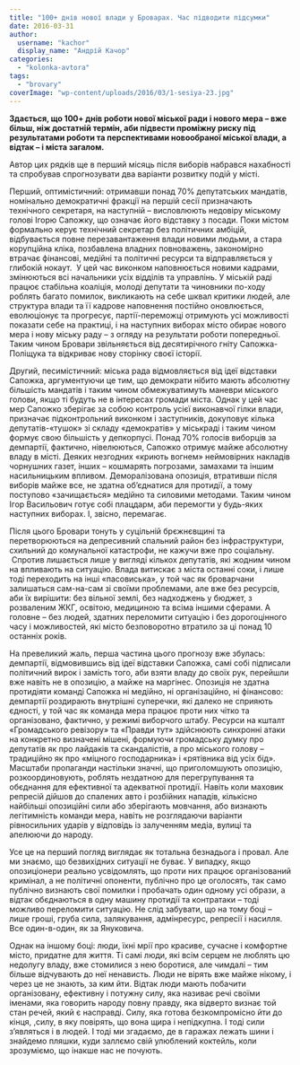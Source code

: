 ```yaml
---
title: "100+ днів нової влади у Броварах. Час підводити підсумки"
date: 2016-03-31
author: 
  username: "kachor"
  display_name: "Андрій Качор"
categories: 
  - "kolonka-avtora"
tags: 
  - "brovary"
coverImage: "wp-content/uploads/2016/03/1-sesiya-23.jpg"
---
```


**Здається, що 100+ днів роботи нової міської ради і нового мера – вже більш, ніж достатній термін, аби підвести проміжну риску під результатами роботи та перспективами новообраної міської влади, а відтак – і міста загалом.**

Автор цих рядків ще в перший місяць після виборів набрався нахабності та спробував спрогнозувати два варіанти розвитку подій у місті.

Перший, оптимістичний: отримавши понад 70% депутатських мандатів, номінально демократичні фракції на першій сесії призначають технічного секретаря, на наступній – висловлюють недовіру міському голові Ігорю Сапожку, що означає його відставку з посади. Поки містом формально керує технічний секретар без політичних амбіцій, відбувається повне перезавантаження влади новими людьми, а стара корупційна кліка, позбавлена владних повноважень, закономірно втрачає фінансові, медійні та політичні ресурси та відправляється у глибокій нокаут.  У цей час виконком наповнюється новими кадрами, змінюються всі начальники усіх відділів та управлінь. У міській раді працює стабільна коаліція, молоді депутати та чиновники по-ходу роблять багато помилок, викликають на себе шквал критики людей, але структура влади та її кадрове наповнення постійно оновлюється, еволюціонує та прогресує, партії-переможці отримують усі можливості показати себе на практиці, і на наступних виборах місто обирає нового мера і нову міську раду – з огляду на результати роботи попередньої. Таким чином Бровари звільняється від десятирічного гніту Сапожка-Поліщука та відкриває нову сторінку своєї історії.

Другий, песимістичний: міська рада відмовляється від ідеї відставки Сапожка, аргументуючи це тим, що демократи нібито мають абсолютну більшість мандатів і таким чином обмежуватимуть маневри міського голови, якщо ті будуть не в інтересах громади міста. Однак у цей час мер Сапожко зберігає за собою контроль усієї виконавчої гілки влади, призначає підконтрольний виконком і заступників, докуповує кілька депутатів-«тушок» зі складу «демократів» у міськраді і таким чином формує свою більшість у депкорпусі. Понад 70% голосів виборців за демпартії, фактично, нівелюються, Сапожко отримує майже абсолютну владу в місті. Деяких незгодних «криють вогнем» неймовірних накладів чорнушних газет, інших – кошмарять погрозами, замахами та іншим насильницьким впливом. Деморалізована опозиція, втративши після виборів майже все, не здатна об’єднатися для протидії, а тому поступово «зачищається» медійно та силовими методами. Таким чином Ігор Васильович готує собі плацдарм, аби перемогти у будь-яких наступних виборах. І, звісно, перемагає.

Після цього Бровари тонуть у суцільній брєжнєвщині та перетворюються на депресивний спальний район без інфраструктури, схильний до комунальної катастрофи, не кажучи вже про соціальну.  Спротив лишається лише у вигляді кількох депутатів, які жодним чином на впливають на ситуацію. Влада витискає з міста останні соки, і лише тоді переходить на інші «пасовиська», у той час як броварчани залишаться сам-на-сам зі своїми проблемами, але вже без ресурсів, аби їх вирішити: без вільної землі, без надходжень у бюджет, з розваленим ЖКГ, освітою, медициною та всіма іншими сферами. А головне – без людей, здатних переломити ситуацію і без дорогоцінного часу і можливостей, які місто безповоротно втратило за ці понад 10 останніх років.

На превеликий жаль, перша частина цього прогнозу вже збулась: демпартії, відмовившись від ідеї відставки Сапожка, самі собі підписали політичний вирок і замість того, аби взяти владу до своїх рук, перейшли вже навіть не в опозицію, а майже на маргінес. Опозиція не здатна протидіяти команді Сапожка ні медійно, ні організаційно, ні фінансово: демпартії роздирають внутрішні суперечки, які далеко не сприяють єдності, у той час як команда мера працює проти них чітко та організовано, фактично, у режимі виборчого штабу. Ресурси на кшталт «Громадського ревізору» та «Правди тут» здійснюють синхронні атаки на конкретно визначені мішені, формуючи громадську думку про депутатів як про лайдаків та скандалістів, а про міського голову – традиційно як про «міцного господарника» і «рятівника від усіх бід». Масштаби пропаганди настільки значні, що приголомшують опозицію, розкоординовують, роблять нездатною для перегрупування та обєднання для ефективної та адекватної протидії. Навіть коли маховик репресій дійшов до спалених авто і розбійних нападів, кількісно найбільші опозиційні сили або зберігають мовчання, або визнають легітимність команди мера, навіть не розглядаючи варіанти рівносильних ударів у відповідь із залученням медіа, вулиці та апелюючи до народу.

Усе це на перший погляд виглядає як тотальна безнадьога і провал. Але ми знаємо, що безвихідних ситуації не буває. У випадку, якщо опозиціонери реально усвідомлять, що проти них працює організований кримінал, а не політичні опоненти, публічно про це оголосять, так само публічно визнають свої помилки і пробачать один одному усі образи, а відтак обєднаються в одну машину протидії та контратаки – тоді можливо переломити ситуацію. Не слід забувати, що на тому боці – лише гроші, груба сила, залякування, адмінресурс, репресії і насилля. Все один-в-один, як за Януковича.

Однак на іншому боці: люди, їхні мрії про красиве, сучасне і комфортне місто, придатне для життя. Ті самі люди, які всім серцем не люблять цю недолугу владу, вже стомилися з нею боротися, але чимдалі – тим більше відчувають до неї ненависть. Люди не вірять вже майже нікому, і через це не знають, за ким йти. Відтак люди мають побачити організовану, ефективну і потужну силу, яка називає речі своїми іменами, яка говорить народу повну правду, яка відверто визнає той стан речей, який є насправді. Силу, яка готова безкомпромісно йти до кінця, ,силу, в яку повірять, що вона щира і непідкупна. І тоді сили з’являться і в людей. І тоді ми згадаємо, де в гаражах лежать шини і знайдемо пляшки, куди заллємо свій улюблений коктейль, коли зрозуміємо, що інакше нас не почують.
